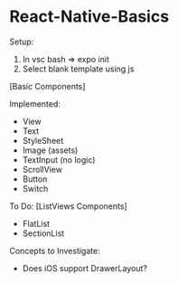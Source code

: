 # React-Native-Basics

Setup:
1. In vsc bash => expo init
2. Select blank template using js

[Basic Components]

Implemented:
- View
- Text
- StyleSheet
- Image (assets)
- TextInput (no logic)
- ScrollView
- Button
- Switch

To Do:
[ListViews Components]
- FlatList
- SectionList

Concepts to Investigate:
* Does iOS support DrawerLayout?



